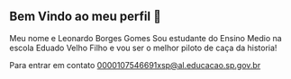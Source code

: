 ## Bem Vindo ao meu perfil 💜
Meu nome e Leonardo Borges Gomes 
Sou estudante do Ensino Medio na escola Eduado Velho Filho e vou ser o melhor piloto de caça da historia!

Para entrar em contato 0000107546691xsp@al.educacao.sp.gov.br

<!--
**LeonardoREIdoCAPA/LeonardoREIdoCAPA** is a ✨ _special_ ✨ repository because its `README.md` (this file) appears on your GitHub profile.

Here are some ideas to get you started:

- 🔭 I’m currently working on ...
- 🌱 I’m currently learning ...
- 👯 I’m looking to collaborate on ...
- 🤔 I’m looking for help with ...
- 💬 Ask me about ...
- 📫 How to reach me: ...
- 😄 Pronouns: ...
- ⚡ Fun fact: ...
-->
